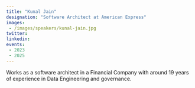 ```yaml
---
title: "Kunal Jain"
designation: "Software Architect at American Express"
images:
 - /images/speakers/kunal-jain.jpg
twitter: 
linkedin: 
events:
 - 2023
 - 2025
---
```


Works as a software architect in a Financial Company with around 19 years of experience in Data Engineering and governance.